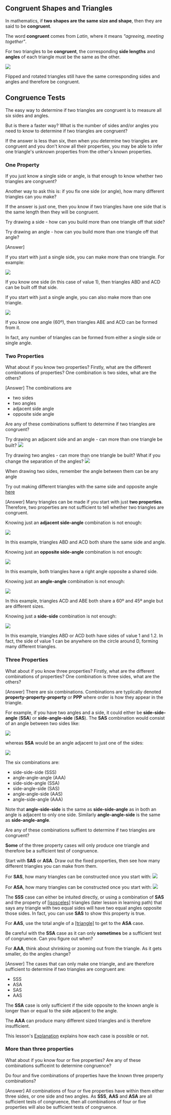 ## Congruent Shapes and Triangles

In mathematics, if **two shapes are the same size and shape**, then they are said to be **congruent**.

The word **congruent** comes from _Latin_, where it means _"agreeing, meeting together"_.

For two triangles to be **congruent**, the corresponding **side lengths** and **angles** of each triangle must be the same as the other.

![](congruent.png)

Flipped and rotated triangles still have the same corresponding sides and angles and therefore be congruent.

## Congruence Tests

The easy way to determine if two triangles are congruent is to measure all six sides and angles.

But is there a faster way? What is the number of sides and/or angles you need to know to determine if two triangles are congruent?

If the answer is less than six, then when you determine two triangles are congruent and you don't know all their properties, you may be able to infer one triangle's unknown properties from the other's known properties. 

### One Property

If you just know a single side or angle, is that enough to know whether two triangles are congruent?

<hintLow>

Another way to ask this is: if you fix one side (or angle), how many different triangles can you make?

If the answer is just one, then you know if two triangles have one side that is the same length then they will be congruent.

</hintLow>

<hint>Try drawing a side - how can you build more than one triangle off that side?</hint>

<hint>Try drawing an angle - how can you build more than one triangle off that angle?</hint>

<hintLow>[Answer]

If you start with just a single side, you can make more than one triangle. For example:

![](1side.png)

If you know one side (in this case of value 1), then triangles ABD and ACD can be built off that side.

If you start with just a single angle, you can also make more than one triangle.

![](1angle.png)

If you know one angle (60º), then triangles ABE and ACD can be formed from it.

In fact, any number of triangles can be formed from either a single side or single angle.

</hintLow>

### Two Properties

What about if you know two properties? Firstly, what are the different combinations of properties? One combination is two sides, what are the others?

<hintLow>[Answer] The combinations are 

* two sides
* two angles
* adjacent side angle
* opposite side angle

</hintLow><div></div>

Are any of these combinations suffient to determine if two triangles are congruent?

<hintLow>Try drawing an adjacent side and an angle - can more than one triangle be built? ![](side-angle.png)</hintLow>

<hintLow>Try drawing two angles - can more than one triangle be built? What if you change the separation of the angles? ![](angle-angle.png)</hintLow>

<hint>When drawing two sides, remember the angle between them can be any angle</hint>

<hint>Try out making different triangles with the same side and opposite angle [here](/Lessons/Math/Geometry_1/CongruentTriangles/ta/tri)</hint>

<hintLow>[Answer] Many triangles can be made if you start with just **two properties**. Therefore, two properties are not sufficient to tell whether two triangles are congruent.

Knowing just an **adjacent side-angle** combination is not enough:

![](side-angle-tri.png)

In this example, triangles ABD and ACD both share the same side and angle.


Knowing just an **opposite side-angle** combination is not enough:

![](side-angle-opposite.png)

In this example, both triangles have a right angle opposite a shared side.

Knowing just an **angle-angle** combination is not enough:

![](angle-angle-tri.png)

In this example, triangles ACD and ABE both share a 60º and 45º angle but are different sizes.

Knowing just a **side-side** combination is not enough:

![](side-side-tri.png)

In this example, triangles ABD or ACD both have sides of value 1 and 1.2. In fact, the side of value 1 can be anywhere on the circle around D, forming many different triangles.

</hintLow>

### Three Properties

What about if you know three properties? Firstly, what are the different combinations of properties? One combination is three sides, what are the others?

<hintLow>[Answer] There are six combinations. Combinations are typlically denoted **property-property-property** or **PPP** where order is how they appear in the triangle.

For example, if you have two angles and a side, it could either be **side-side-angle** (**SSA**) or **side-angle-side** (**SAS**). The **SAS** combination would consist of an angle between two sides like:

![](side-angle-side.png)

whereas **SSA** would be an angle adjacent to just one of the sides:

![](side-side-angle.png)

The six combinations are:

* side-side-side (SSS)
* angle-angle-angle (AAA)
* side-side-angle (SSA)
* side-angle-side (SAS)
* angle-angle-side (AAS)
* angle-side-angle (AAA)

Note that **angle-side-side** is the same as **side-side-angle** as in both an angle is adjacent to only one side. Similarly **angle-angle-side** is the same as **side-angle-angle**.

</hintLow><div></div>

Are any of these combinations suffient to determine if two triangles are congruent?

<hint>**Some** of the three property cases will only produce one triangle and therefore be a sufficient test of congruence.
</hint>

<hint>Start with **SAS** or **ASA**. Draw out the fixed properties, then see how many different triangles you can make from them.
</hint>

<hintLow>For **SAS**, how many triangles can be constructed once you start with:
![](side-angle-side.png)
</hintLow>

<hintLow>For **ASA**, how many triangles can be constructed once you start with:
![](angle-side-angle.png)
</hintLow>

<hint>The **SSS** case can either be intuited directly, or using a combination of **SAS** and the property of [[isosceles]]((qr,'Math/Geometry_1/Isosceles/base/Main',#00756F)) triangles (later lesson in learning path) that says any triangle with two equal sides will have two equal angles opposite those sides. In fact, you can use **SAS** to show this property is true.</hint>

<hint>For **AAS**, use the total angle of a [[triangle]]((qr,'Math/Geometry_1/Triangles/base/AngleSumPres',#00756F)) to get to the **ASA** case.
</hint>

<hint>Be careful with the **SSA** case as it can only **sometimes** be a sufficient test of congruence. Can you figure out when?</hint>

<hint>For **AAA**, think about shrinking or zooming out from the triangle. As it gets smaller, do the angles change?</hint>

<hintLow>[Answer]
  The cases that can only make one triangle, and are therefore sufficient to determine if two triangles are congruent are:

* SSS
* ASA
* SAS
* AAS

The **SSA** case is only sufficient if the side opposite to the known angle is longer than or equal to the side adjacent to the angle.

The **AAA** can produce many different sized triangles and is therefore insufficient.

This lesson's [Explanation](/Lessons/Math/Geometry_1/CongruentTriangles/explanation/base) explains how each case is possible or not.

</hintLow>

### More than three properties

What about if you know four or five properties? Are any of these combinations sufficeint to determine congruence?

<hint>Do four and five combinations of properties have the known three property combinations?</hint>

<hintLow>[Answer]
All combinations of four or five properties have within them either three sides, or 
one side and two angles. As **SSS**, **AAS** and **ASA** are all sufficient tests of congruence, then all combinations of four or five properties will also be sufficient tests of congruence.
</hintLow>
